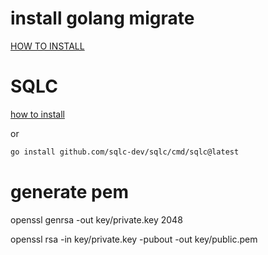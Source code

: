 # install golang migrate
[HOW TO INSTALL](https://github.com/golang-migrate/migrate/tree/master/cmd/migrate)

# SQLC 
[how to install](https://docs.sqlc.dev/en/stable/overview/install.html)

or
```sh
go install github.com/sqlc-dev/sqlc/cmd/sqlc@latest
```

# generate pem
openssl genrsa -out key/private.key 2048

openssl rsa -in key/private.key -pubout -out key/public.pem
